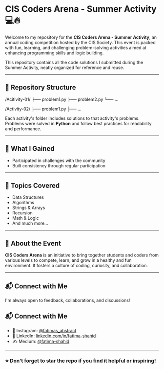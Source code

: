# CIS Coders Arena - Summer Activity 💻🔥

Welcome to my repository for the **CIS Coders Arena - Summer Activity**, an annual coding competition hosted by the CIS Society. This event is packed with fun, learning, and challenging problem-solving activities aimed at enhancing programming skills and logic building.

This repository contains all the code solutions I submitted during the Summer Activity, neatly organized for reference and reuse.

---

## 📁 Repository Structure

/Acitivity-01/
├── problem1.py
├── problem2.py
└── ...

/Activity-02/
├── problem1.py
├── ...


Each activity's folder includes solutions to that activity's problems. Problems were solved in **Python** and follow best practices for readability and performance.

---

## 🚀 What I Gained

- Participated in challenges with the community
- Built consistency through regular participation

---

## 🧠 Topics Covered

- Data Structures
- Algorithms
- Strings & Arrays
- Recursion
- Math & Logic
- And much more...

---

## 🏅 About the Event

**CIS Coders Arena** is an initiative to bring together students and coders from various levels to compete, learn, and grow in a healthy and fun environment. It fosters a culture of coding, curiosity, and collaboration.

---

## 📬 Connect with Me

I'm always open to feedback, collaborations, and discussions!  
## 📬 Connect with Me

- 📸 Instagram: [@fatimas_abstract](https://instagram.com/fatimas_abstract)  
- 💼 LinkedIn: [linkedin.com/in/fatima-shahid](https://linkedin.com/in/fatima-shahid)  
- ✍️ Medium: [@fatima-shahid](https://medium.com/@fatima-shahid)


---


### ⭐ Don't forget to star the repo if you find it helpful or inspiring!
